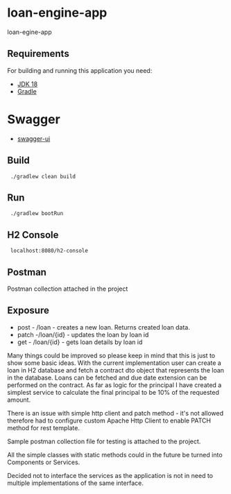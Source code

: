 # loan-engine-app
loan-egine-app

## Requirements

For building and running this application you need:
- [JDK 18](https://jdk.java.net/18/)
- [Gradle](https://gradle.org)

# Swagger
- [swagger-ui](http://localhost:8080/swagger-ui/)

## Build
` ./gradlew clean build`

## Run
` ./gradlew bootRun`

## H2 Console
` localhost:8080/h2-console`

## Postman
 Postman collection attached in the project

## Exposure
- post - /loan - creates a new loan. Returns created loan data.
- patch -/loan/{id} - updates the loan by loan id
- get - /loan/{id} - gets loan details by  loan id


Many things could be improved so please keep in mind that this is just to show some basic ideas.
With the current implementation user can create a loan in H2 database and fetch a contract dto object that represents the loan in the database.
Loans can be fetched and due date extension can be performed on the contract.
As far as logic for the principal I have created a simplest service to calculate the final principal to be 10% of the requested amount.

There is an issue with simple http client and patch method - it's not allowed therefore had to configure custom Apache Http Client to enable PATCH method for rest template.

Sample postman collection file for testing is attached to the project.

All the simple classes with static methods could in the future be turned into Components or Services.

Decided not to interface the services as the application is not in need to multiple implementations of the same interface.
